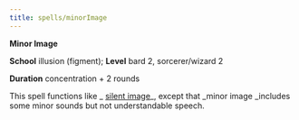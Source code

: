 ```yaml
---
title: spells/minorImage
---
```

 **Minor Image**

**School** illusion (figment); **Level** bard 2, sorcerer/wizard 2

**Duration** concentration + 2 rounds

This spell functions like _ [silent image](silentImage#_silent-image)_, except that _minor image _includes some minor sounds but not understandable speech.

